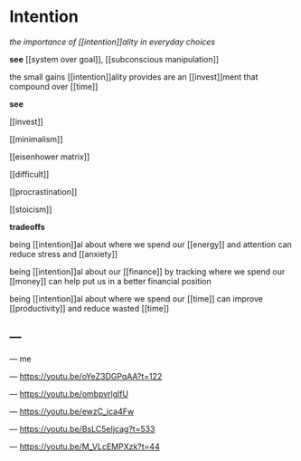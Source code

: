 # Intention

_the importance of [[intention]]ality in everyday choices_

**see** [[system over goal]], [[subconscious manipulation]]

the small gains [[intention]]ality provides are an [[invest]]ment that compound over [[time]]

**see**

[[invest]]

[[minimalism]]

[[eisenhower matrix]]

[[difficult]]

[[procrastination]]

[[stoicism]]

**tradeoffs**

being [[intention]]al about where we spend our [[energy]] and attention can reduce stress and [[anxiety]]

being [[intention]]al about our [[finance]] by tracking where we spend our [[money]] can help put us in a better financial position

being [[intention]]al about where we spend our [[time]] can improve [[productivity]] and reduce wasted [[time]]

## &mdash;

&mdash; me

&mdash; <https://youtu.be/oYeZ3DGPqAA?t=122>

&mdash; <https://youtu.be/ombpvrlglfU>

&mdash; <https://youtu.be/ewzC_ica4Fw>

&mdash; <https://youtu.be/BsLC5eIjcag?t=533>

&mdash; <https://youtu.be/M_VLcEMPXzk?t=44>
